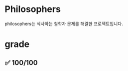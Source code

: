 # Philosophers

philosophers는 식사하는 철학자 문제를 해결한 프로젝트입니다.<br>

# grade

## :white_check_mark: 100/100
